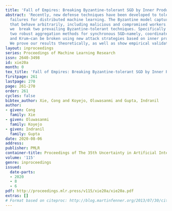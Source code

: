 ```yaml
---
title: 'Fall of Empires: Breaking Byzantine-tolerant SGD by Inner Product Manipulation'
abstract: 'Recently, new defense techniques have been developed to tolerate Byzantine
  failures for distributed machine learning. The Byzantine model captures  workers
  that behave arbitrarily, including malicious and compromised workers. In this paper,
  we  break two prevailing Byzantine-tolerant techniques. Specifically we show that
  two robust aggregation methods for synchronous SGD–namely, coordinate-wise median
  and Krum–can be broken using new attack strategies based on inner product manipulation.
  We prove our results theoretically, as well as show empirical validation.  '
layout: inproceedings
series: Proceedings of Machine Learning Research
issn: 2640-3498
id: xie20a
month: 0
tex_title: 'Fall of Empires: Breaking Byzantine-tolerant SGD by Inner Product Manipulation'
firstpage: 261
lastpage: 270
page: 261-270
order: 261
cycles: false
bibtex_author: Xie, Cong and Koyejo, Oluwasanmi and Gupta, Indranil
author:
- given: Cong
  family: Xie
- given: Oluwasanmi
  family: Koyejo
- given: Indranil
  family: Gupta
date: 2020-08-06
address: 
publisher: PMLR
container-title: Proceedings of The 35th Uncertainty in Artificial Intelligence Conference
volume: '115'
genre: inproceedings
issued:
  date-parts:
  - 2020
  - 8
  - 6
pdf: http://proceedings.mlr.press/v115/xie20a/xie20a.pdf
extras: []
# Format based on citeproc: http://blog.martinfenner.org/2013/07/30/citeproc-yaml-for-bibliographies/
---
```

